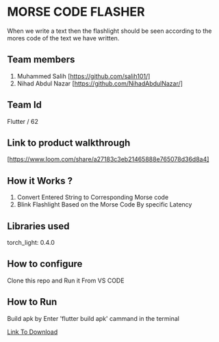# MORSE CODE FLASHER

When we write a text then the flashlight should be seen according to the mores code of the text we have written.

## Team members
1. Muhammed Salih [https://github.com/salih101/]
2. Nihad Abdul Nazar [https://github.com/NihadAbdulNazar/]

## Team Id
Flutter / 62

## Link to product walkthrough
[https://www.loom.com/share/a27183c3eb21465888e765078d36d8a4]

## How it Works ?
1. Convert Entered String to Corresponding Morse code
2. Blink Flashlight Based on the Morse Code By specific Latency

## Libraries used
torch_light: 0.4.0

## How to configure
Clone this repo and Run it From VS CODE

## How to Run
Build apk by Enter 'flutter build apk' cammand in the terminal

[Link To Download](https://github.com/salih101/Morse-code-flasher-app)
